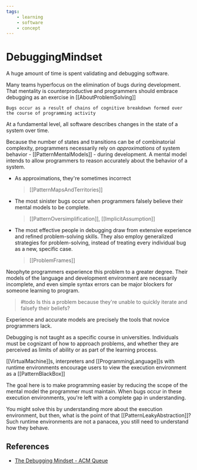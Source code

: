 ```yaml
---
tags:
    - learning
    - software
    - concept
---
```

# DebuggingMindset

A huge amount of time is spent validating and debugging software.

Many teams hyperfocus on the elimination of bugs during development. That mentality is counterproductive and programmers should embrace debugging as an exercise in [[AboutProblemSolving]]

`Bugs occur as a result of chains of cognitive breakdown formed over the course of programming activity`

At a fundamental level, all software describes changes in the state of a system over time.

Because the number of states and transitions can be of combinatorial complexity, programmers necessarily rely on *approximations* of system behavior - [[PatternMentalModels]] - during development.
A mental model intends to allow programmers to reason accurately about the behavior of a system.

* As approximations, they're sometimes incorrect
    > [[PatternMapsAndTerritories]]

* The most sinister bugs occur when programmers falsely believe their mental models to be complete.

    > [[PatternOversimplification]], [[ImplicitAssumption]]

* The most effective people in debugging draw from extensive experience and refined problem-solving skills. They also employ generalized strategies for problem-solving, instead of treating every individual bug as a new, specific case.

    > [[ProblemFrames]]

Neophyte programmers experience this problem to a greater degree. Their models of the language and development environment are necessarily incomplete, and even simple syntax errors can be major blockers for someone learning to program.

> #todo Is this a problem because they're unable to quickly iterate and falsefy their beliefs?

Experience and accurate models are precisely the tools that novice programmers lack.

Debugging is not taught as a specific course in universities. Individuals must be cognizant of how to approach problems, and whether they are perceived as limits of ability or as part of the learning process.

[[VirtualMachine]]s, interpreters and [[ProgrammingLanguage]]s with runtime environments encourage users to view the execution environment as a [[PatternBlackBox]]

The goal here is to make programming easier by reducing the scope of the mental model the programmer must maintain. When bugs occur in these execution environments, you're left with a complete gap in understanding.

You might solve this by understanding more about the execution environment, but then, what is the point of that [[PatternLeakyAbstraction]]? Such runtime environments are not a panacea, you still need to understand how they behave.

## References

* [The Debugging Mindset - ACM Queue](https://queue.acm.org/detail.cfm?id=3068754)
